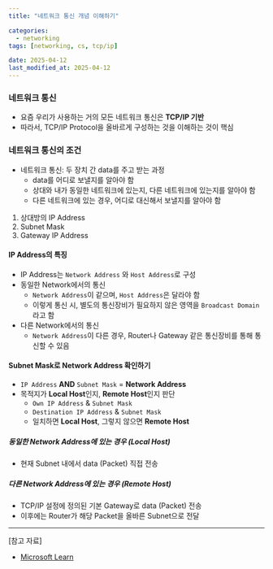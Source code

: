 ```yaml
---
title: "네트워크 통신 개념 이해하기"

categories:
  - networking
tags: [networking, cs, tcp/ip]

date: 2025-04-12
last_modified_at: 2025-04-12
---
```


### 네트워크 통신
- 요즘 우리가 사용하는 거의 모든 네트워크 통신은 **TCP/IP 기반**
- 따라서, TCP/IP Protocol을 올바르게 구성하는 것을 이해하는 것이 핵심

### 네트워크 통신의 조건
- 네트워크 통신: 두 장치 간 data를 주고 받는 과정
    - data를 어디로 보낼지를 알아야 함
    - 상대와 내가 동일한 네트워크에 있는지, 다른 네트워크에 있는지를 알아야 함
    - 다른 네트워크에 있는 경우, 어디로 대신해서 보낼지를 알아야 함
1. 상대방의 IP Address
2. Subnet Mask
3. Gateway IP Address

#### IP Address의 특징
- IP Address는 `Network Address` 와 `Host Address`로 구성
- 동일한 Network에서의 통신
    - `Network Address`이 같으며, `Host Address`은 달라야 함
    - 이렇게 통신 시, 별도의 통신장비가 필요하지 않은 영역을 `Broadcast Domain`라고 함
- 다른 Network에서의 통신
    - `Network Address`이 다른 경우, Router나 Gateway 같은 통신장비를 통해 통신할 수 있음

#### Subnet Mask로 Network Address 확인하기
- `IP Address` **AND** `Subnet Mask` = **Network Address**
- 목적지가 **Local Host**인지, **Remote Host**인지 판단
    - `Own IP Address` & `Subnet Mask`
    - `Destination IP Address` & `Subnet Mask`
    - 일치하면 **Local Host**, 그렇지 않으면 **Remote Host**

##### 동일한 Network Address에 있는 경우 (Local Host)
- 현재 Subnet 내에서 data (Packet) 직접 전송

##### 다른 Network Address에 있는 경우 (Remote Host)
- TCP/IP 설정에 정의된 기본 Gateway로 data (Packet) 전송
- 이후에는 Router가 해당 Packet을 올바른 Subnet으로 전달

--- 
[참고 자료]
- [Microsoft Learn](https://learn.microsoft.com/en-us/troubleshoot/windows-client/networking/tcpip-addressing-and-subnetting?utm_source=chatgpt.com)